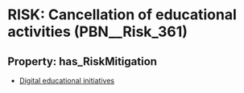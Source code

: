 # RISK: __Cancellation of educational activities__ (PBN__Risk_361)

## Property: has_RiskMitigation

* [Digital educational initiatives](PBN__RiskMitigation_473)

